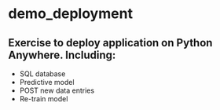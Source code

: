 # demo_deployment

## Exercise to deploy application on Python Anywhere. Including:
- SQL database
- Predictive model
- POST new data entries
- Re-train model
